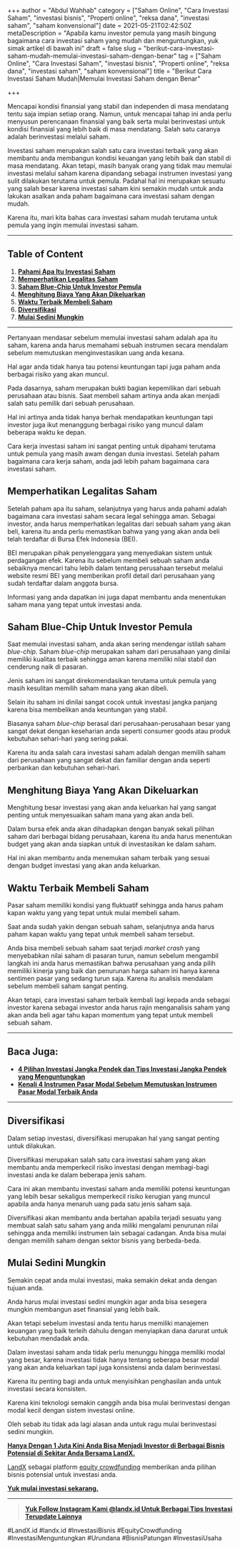 +++
author = "Abdul Wahhab"
category = ["Saham Online", "Cara Investasi Saham", "investasi bisnis", "Properti online", "reksa dana", "investasi saham", "saham konvensional"]
date = 2021-05-21T02:42:50Z
metaDescription = "Apabila kamu investor pemula yang masih bingung bagaimana cara investasi saham yang mudah dan menguntungkan, yuk simak artikel di bawah ini"
draft = false
slug = "berikut-cara-investasi-saham-mudah-memulai-investasi-saham-dengan-benar"
tag = ["Saham Online", "Cara Investasi Saham", "investasi bisnis", "Properti online", "reksa dana", "investasi saham", "saham konvensional"]
title = "Berikut Cara Investasi Saham Mudah|Memulai Investasi Saham dengan Benar"

+++


Mencapai kondisi finansial yang stabil dan independen di masa mendatang tentu saja impian setiap orang. Namun, untuk mencapai tahap ini anda perlu menyusun perencanaan finansial yang baik serta mulai berinvestasi untuk kondisi finansial yang lebih baik di masa mendatang. Salah satu caranya adalah berinvestasi melalui saham.

Investasi saham merupakan salah satu cara investasi terbaik yang akan membantu anda membangun kondisi keuangan yang lebih baik dan stabil di masa mendatang. Akan tetapi, masih banyak orang yang tidak mau memulai investasi melalui saham karena dipandang sebagai instrumen investasi yang sulit dilakukan terutama untuk pemula. Padahal hal ini merupakan sesuatu yang salah besar karena investasi saham kini semakin mudah untuk anda lakukan asalkan anda paham bagaimana cara investasi saham dengan mudah.

Karena itu, mari kita bahas cara investasi saham mudah terutama untuk pemula yang ingin memulai investasi saham.

---

## Table of Content

1. **[Pahami Apa Itu Investasi Saham](#pahami-apa-itu-investasi-saham )**
2. **[Memperhatikan Legalitas Saham](#memperhatikan-legalitas-saham)**
3. **[Saham Blue-Chip Untuk Investor Pemula](#saham-blue-chip-untuk-investor-pemula)**
4. **[Menghitung Biaya Yang Akan Dikeluarkan](#menghitung-biaya-yang-akan-dikeluarkan)**
5. **[Waktu Terbaik Membeli Saham](#waktu-terbaik-membeli-saham )**
6. **[Diversifikasi](#diversifikasi)**
7. **[Mulai Sedini Mungkin](#mulai-sedini-mungkin)**

---

Pertanyaan mendasar sebelum memulai investasi saham adalah apa itu saham, karena anda harus memahami sebuah instrumen secara mendalam sebelum memutuskan menginvestasikan uang anda kesana.

Hal agar anda tidak hanya tau potensi keuntungan tapi juga paham anda berbagai risiko yang akan muncul.

Pada dasarnya, saham merupakan bukti bagian kepemilikan dari sebuah perusahaan atau bisnis. Saat membeli saham artinya anda akan menjadi salah satu pemilik dari sebuah perusahaan.

Hal ini artinya anda tidak hanya berhak mendapatkan keuntungan tapi investor juga ikut menanggung berbagai risiko yang muncul dalam beberapa waktu ke depan.

Cara kerja investasi saham ini sangat penting untuk dipahami terutama untuk pemula yang masih awam dengan dunia investasi. Setelah paham bagaimana cara kerja saham, anda jadi lebih paham bagaimana cara investasi saham.

## Memperhatikan Legalitas Saham

Setelah paham apa itu saham, selanjutnya yang harus anda pahami adalah bagaimana cara investasi saham secara legal sehingga aman. Sebagai investor, anda harus memperhatikan legalitas dari sebuah saham yang akan beli, karena itu anda perlu memastikan bahwa yang yang akan anda beli telah terdaftar di Bursa Efek Indonesia (BEI).

BEI merupakan pihak penyelenggara yang menyediakan sistem untuk perdagangan efek. Karena itu sebelum membeli sebuah saham anda sebaiknya mencari tahu lebih dalam tentang perusahaan tersebut melalui website resmi BEI yang memberikan profil detail dari perusahaan yang sudah terdaftar dalam anggota bursa.

Informasi yang anda dapatkan ini juga dapat membantu anda menentukan saham mana yang tepat untuk investasi anda.

## Saham Blue-Chip Untuk Investor Pemula

Saat memulai investasi saham, anda akan sering mendengar istilah saham _blue-chip_. Saham _blue-chip_ merupakan saham dari perusahaan yang dinilai memiliki kualitas terbaik sehingga aman karena memiliki nilai stabil dan cenderung naik di pasaran.

Jenis saham ini sangat direkomendasikan terutama untuk pemula yang masih kesulitan memilih saham mana yang akan dibeli.

Selain itu saham ini dinilai sangat cocok untuk investasi jangka panjang karena bisa membelikan anda keuntungan yang stabil.

Biasanya saham _blue-chip_ berasal dari perusahaan-perusahaan besar yang sangat dekat dengan keseharian anda seperti consumer goods atau produk kebutuhan sehari-hari yang sering pakai.

Karena itu anda salah cara investasi saham adalah dengan memilih saham dari perusahaan  yang sangat dekat dan familiar dengan anda seperti perbankan dan kebutuhan sehari-hari.

## Menghitung Biaya Yang Akan Dikeluarkan

Menghitung besar investasi yang akan anda keluarkan hal yang sangat penting untuk menyesuaikan saham mana yang akan anda beli.

Dalam bursa efek anda akan dihadapkan dengan banyak sekali pilihan saham dari berbagai bidang perusahaan, karena itu anda harus menentukan budget yang akan anda siapkan untuk di investasikan ke dalam saham.

Hal ini akan membantu anda menemukan saham terbaik yang sesuai dengan budget investasi yang akan anda keluarkan.

## Waktu Terbaik Membeli Saham

Pasar saham memiliki kondisi yang fluktuatif sehingga anda harus paham kapan waktu yang yang tepat untuk mulai membeli saham.

Saat anda sudah yakin dengan sebuah saham, selanjutnya anda harus paham kapan waktu yang tepat untuk membeli saham tersebut.

Anda bisa membeli sebuah saham saat terjadi _market crash_ yang menyebabkan nilai saham di pasaran turun, namun sebelum mengambil langkah ini anda harus memastikan bahwa perusahaan yang anda pilih memiliki kinerja yang baik dan penurunan harga saham ini hanya karena sentimen pasar yang sedang turun saja. Karena itu analisis mendalam sebelum membeli saham sangat penting.

Akan tetapi, cara investasi saham terbaik kembali lagi kepada anda sebagai investor karena sebagai investor anda harus rajin menganalisis saham yang akan anda beli agar tahu kapan momentum yang tepat untuk membeli sebuah saham.

---

## Baca Juga:

* **[4 Pilihan Investasi Jangka Pendek dan Tips Investasi Jangka Pendek yang Menguntungkan](https://landx.id/blog/4-pilihan-investasi-jangka-pendek-dan-tips-investasi-jangka-pendek-yang-menguntungkan/)**
* **[Kenali 4 Instrumen Pasar Modal Sebelum Memutuskan Instrumen Pasar Modal Terbaik Anda](https://landx.id/blog/kenali-4-instrumen-pasar-modal-sebelum-memutuskan-instrumen-pasar-modal-terbaik-anda/)**

---

## Diversifikasi

Dalam setiap investasi, diversifikasi merupakan hal yang sangat penting untuk dilakukan.

Diversifikasi merupakan salah satu cara investasi saham yang akan membantu anda memperkecil risiko investasi dengan membagi-bagi investasi anda ke dalam beberapa jenis saham.

Cara ini akan membantu investasi saham anda memiliki potensi keuntungan yang lebih besar sekaligus memperkecil risiko kerugian yang muncul apabila anda hanya menaruh uang pada satu jenis saham saja.

Diversifikasi akan membantu anda bertahan apabila terjadi sesuatu yang membuat salah satu saham yang anda miliki mengalami penurunan nilai sehingga anda memiliki instrumen lain sebagai cadangan. Anda bisa mulai dengan memilih saham dengan sektor bisnis yang berbeda-beda.

## Mulai Sedini Mungkin

Semakin cepat anda mulai investasi, maka semakin dekat anda dengan tujuan anda.

Anda harus mulai investasi sedini mungkin agar anda bisa sesegera mungkin membangun aset finansial yang lebih baik.

Akan tetapi sebelum investasi anda tentu harus memiliki manajemen keuangan yang baik terleih dahulu dengan menyiapkan dana darurat untuk kebutuhan mendadak anda.

Dalam investasi saham anda tidak perlu menunggu hingga memiliki modal yang besar, karena investasi tidak hanya tentang seberapa besar modal yang akan anda keluarkan tapi juga konsistensi anda dalam berinvestasi.

Karena itu penting bagi anda untuk menyisihkan penghasilan anda untuk investasi secara konsisten.

Karena kini teknologi semakin canggih anda bisa mulai berinvestasi dengan modal kecil dengan sistem investasi online.

Oleh sebab itu tidak ada lagi alasan anda untuk ragu mulai berinvestasi sedini mungkin.

**[Hanya Dengan 1 Juta Kini Anda Bisa Menjadi Investor di Berbagai Bisnis Potensial di Sekitar Anda Bersama LandX.](https://landx.id/)**

[LandX](https://landx.id/) sebagai platform [equity crowdfunding](https://landx.id/) memberikan anda pilihan bisnis potensial untuk investasi anda.

**[Yuk mulai investasi sekarang.](https://landx.id/)**

---

> [**Yuk Follow Instagram Kami @landx.id Untuk Berbagai  Tips Investasi Terupdate Lainnya**](https://www.instagram.com/landx.id/?utm_medium=copy_link)

‌#LandX.id	#landx.id	#InvestasiBisnis	#EquityCrowdfunding	#InvestasiMenguntungkan	#Urundana	#BisnisPatungan	#InvestasiUsaha

